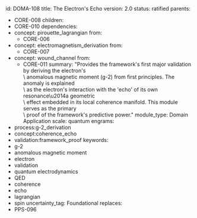 id: DOMA-108
title: The Electron's Echo
version: 2.0
status: ratified
parents:
- CORE-008
children:
- CORE-010
dependencies:
- concept: pirouette_lagrangian
  from:
  - CORE-006
- concept: electromagnetism_derivation
  from:
  - CORE-007
- concept: wound_channel
  from:
  - CORE-011
summary: "Provides the framework's first major validation by deriving the electron's\
  \ anomalous magnetic moment (g-2) from first principles. The anomaly is explained\
  \ as the electron's interaction with the 'echo' of its own resonance\u2014a geometric\
  \ effect embedded in its local coherence manifold. This module serves as the primary\
  \ proof of the framework's predictive power."
module_type: Domain Application
scale: quantum
engrams:
- process:g-2_derivation
- concept:coherence_echo
- validation:framework_proof
keywords:
- g-2
- anomalous magnetic moment
- electron
- validation
- quantum electrodynamics
- QED
- coherence
- echo
- lagrangian
- spin
uncertainty_tag: Foundational
replaces:
- PPS-096